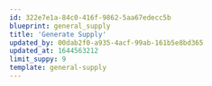 ```yaml
---
id: 322e7e1a-84c0-416f-9862-5aa67edecc5b
blueprint: general_supply
title: 'Generate Supply'
updated_by: 00dab2f0-a935-4acf-99ab-161b5e8bd365
updated_at: 1644563212
limit_suppy: 9
template: general-supply
---
```


